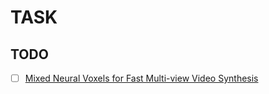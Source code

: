 # TASK

## TODO

- [ ] [Mixed Neural Voxels for Fast Multi-view Video Synthesis](https://fengres.github.io/mixvoxels/)